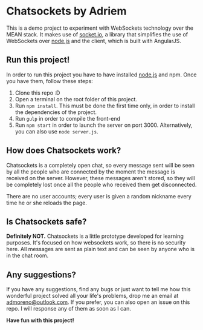 Chatsockets by Adriem
=====================

This is a demo project to experiment with WebSockets technology over the MEAN
stack. It makes use of [socket.io](http://socket.io), a library that simplifies
the use of WebSockets over [node.js](http://nodejs.org) and the client, which is
built with AngularJS.

Run this project!
-----------------

In order to run this project you have to have installed
[node.js](http://nodejs.org) and npm. Once you have them, follow these steps:
1. Clone this repo :D
2. Open a terminal on the root folder of this project.
3. Run `npm install`. This must be done the first time only, in order to install
the dependencies of the project.
4. Run `gulp` in order to compile the front-end
5. Run `npm start` in order to launch the server on port 3000. Alternatively,
you can also use `node server.js`.

How does Chatsockets work?
--------------------------

Chatsockets is a completely open chat, so every message sent will be seen by all
the people who are connected by the moment the message is received on the
server. However, these messages aren't stored, so they will be completely lost
once all the people who received them get disconnected.

There are no user accounts; every user is given a random nickname every time he
or she reloads the page.

Is Chatsockets safe?
--------------------

**Definitely NOT.** Chatsockets is a little prototype developed for learning
purposes. It's focused on how websockets work, so there is no security here. All
messages are sent as plain text and can be seen by anyone who is in the chat
room.

Any suggestions?
----------------

If you have any suggestions, find any bugs or just want to tell me how this
wonderful project solved all your life's problems, drop me an email at
[admoreno@outlook.com](mailto:admoreno@outlook.com). If you prefer, you can also
open an issue on this repo. I will response any of them as soon as I can.

**Have fun with this project!**

